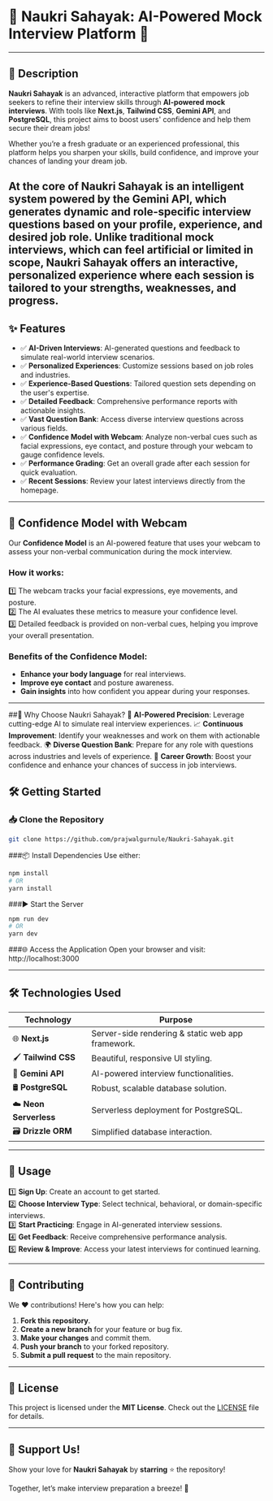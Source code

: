 # 🌟 **Naukri Sahayak: AI-Powered Mock Interview Platform** 🌟  
---
## 🚀 **Description**  

**Naukri Sahayak** is an advanced, interactive platform that empowers job seekers to refine their interview skills through **AI-powered mock interviews**. With tools like **Next.js**, **Tailwind CSS**, **Gemini API**, and **PostgreSQL**, this project aims to boost users' confidence and help them secure their dream jobs!  

Whether you’re a fresh graduate or an experienced professional, this platform helps you sharpen your skills, build confidence, and improve your chances of landing your dream job.  

At the core of **Naukri Sahayak** is an intelligent system powered by the **Gemini API**, which generates dynamic and role-specific interview questions based on your profile, experience, and desired job role. Unlike traditional mock interviews, which can feel artificial or limited in scope, **Naukri Sahayak** offers an interactive, personalized experience where each session is tailored to your strengths, weaknesses, and progress.
---

## ✨ **Features**  
- ✅ **AI-Driven Interviews**: AI-generated questions and feedback to simulate real-world interview scenarios.  
- ✅ **Personalized Experiences**: Customize sessions based on job roles and industries.  
- ✅ **Experience-Based Questions**: Tailored question sets depending on the user's expertise.  
- ✅ **Detailed Feedback**: Comprehensive performance reports with actionable insights.  
- ✅ **Vast Question Bank**: Access diverse interview questions across various fields.
- ✅ **Confidence Model with Webcam**: Analyze non-verbal cues such as facial expressions, eye contact, and posture through your webcam to gauge confidence levels. 
- ✅ **Performance Grading**: Get an overall grade after each session for quick evaluation.  
- ✅ **Recent Sessions**: Review your latest interviews directly from the homepage.  

---
## 🌟 **Confidence Model with Webcam**

Our **Confidence Model** is an AI-powered feature that uses your webcam to assess your non-verbal communication during the mock interview.
### **How it works:**
1️⃣ The webcam tracks your facial expressions, eye movements, and posture.  
2️⃣ The AI evaluates these metrics to measure your confidence level.  
3️⃣ Detailed feedback is provided on non-verbal cues, helping you improve your overall presentation.  

### **Benefits of the Confidence Model:**
- **Enhance your body language** for real interviews.  
- **Improve eye contact** and posture awareness.  
- **Gain insights** into how confident you appear during your responses.  

---
##🌟 Why Choose Naukri Sahayak?
🚀 **AI-Powered Precision**: Leverage cutting-edge AI to simulate real interview experiences.
📈 **Continuous Improvement**: Identify your weaknesses and work on them with actionable feedback.
🌍 **Diverse Question Bank**: Prepare for any role with questions across industries and levels of experience.
💼 **Career Growth**: Boost your confidence and enhance your chances of success in job interviews.

## 🛠️ **Getting Started**  

### 📥 **Clone the Repository**  
```bash
git clone https://github.com/prajwalgurnule/Naukri-Sahayak.git
```
###📦 Install Dependencies
Use either:
```bash
npm install  
# OR  
yarn install
```
###▶️ Start the Server
```bash
npm run dev  
# OR  
yarn dev
```
###🌐 Access the Application
Open your browser and visit:
http://localhost:3000

---

## 🛠️ **Technologies Used**

| **Technology**    | **Purpose**                                      |
|--------------------|--------------------------------------------------|
| 🌐 **Next.js**     | Server-side rendering & static web app framework.|
| 🖌️ **Tailwind CSS** | Beautiful, responsive UI styling.                |
| 🤖 **Gemini API**  | AI-powered interview functionalities.            |
| 🛢️ **PostgreSQL**   | Robust, scalable database solution.              |
| ☁️ **Neon Serverless** | Serverless deployment for PostgreSQL.         |
| 🗃️ **Drizzle ORM**  | Simplified database interaction.                |

---

## 🎯 **Usage**

1️⃣ **Sign Up**: Create an account to get started.  
2️⃣ **Choose Interview Type**: Select technical, behavioral, or domain-specific interviews.  
3️⃣ **Start Practicing**: Engage in AI-generated interview sessions.  
4️⃣ **Get Feedback**: Receive comprehensive performance analysis.  
5️⃣ **Review & Improve**: Access your latest interviews for continued learning.  

---

## 🤝 **Contributing**

We ❤️ contributions! Here's how you can help:  

1. **Fork this repository**.  
2. **Create a new branch** for your feature or bug fix.  
3. **Make your changes** and commit them.  
4. **Push your branch** to your forked repository.  
5. **Submit a pull request** to the main repository.  

---

## 📜 **License**

This project is licensed under the **MIT License**. Check out the [LICENSE](https://choosealicense.com/licenses/mit/) file for details.  

---

## 💖 **Support Us!**

Show your love for **Naukri Sahayak** by **starring** ⭐ the repository!  

Together, let’s make interview preparation a breeze! 🎉  
